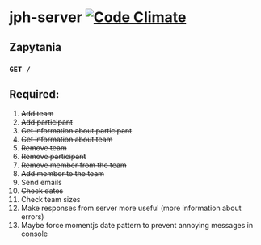 # jph-server [![Code Climate](https://codeclimate.com/github/jellypizzahack/jph-server/badges/gpa.svg)](https://codeclimate.com/github/jellypizzahack/jph-server)
## Zapytania

### `GET /`

## Required:
1. ~~Add team~~
2. ~~Add participant~~
3. ~~Get information about participant~~
4. ~~Get information about team~~
5. ~~Remove team~~
6. ~~Remove participant~~
7. ~~Remove member from the team~~
8. ~~Add member to the team~~
9. Send emails
10. ~~Check dates~~
11. Check team sizes
12. Make responses from server more useful (more information about errors)
13. Maybe force momentjs date pattern to prevent annoying messages in console
